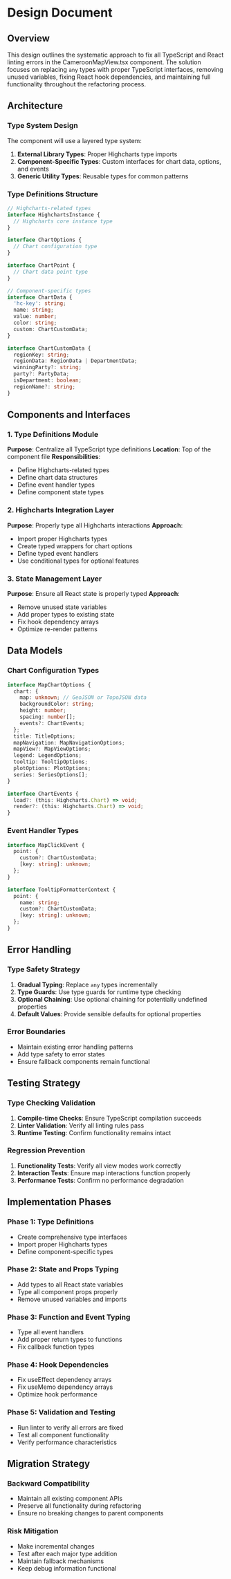 # Design Document

## Overview

This design outlines the systematic approach to fix all TypeScript and React linting errors in the CameroonMapView.tsx component. The solution focuses on replacing `any` types with proper TypeScript interfaces, removing unused variables, fixing React hook dependencies, and maintaining full functionality throughout the refactoring process.

## Architecture

### Type System Design

The component will use a layered type system:

1. **External Library Types**: Proper Highcharts type imports
2. **Component-Specific Types**: Custom interfaces for chart data, options, and events
3. **Generic Utility Types**: Reusable types for common patterns

### Type Definitions Structure

```typescript
// Highcharts-related types
interface HighchartsInstance {
  // Highcharts core instance type
}

interface ChartOptions {
  // Chart configuration type
}

interface ChartPoint {
  // Chart data point type
}

// Component-specific types
interface ChartData {
  'hc-key': string;
  name: string;
  value: number;
  color: string;
  custom: ChartCustomData;
}

interface ChartCustomData {
  regionKey: string;
  regionData: RegionData | DepartmentData;
  winningParty?: string;
  party?: PartyData;
  isDepartment: boolean;
  regionName?: string;
}
```

## Components and Interfaces

### 1. Type Definitions Module

**Purpose**: Centralize all TypeScript type definitions
**Location**: Top of the component file
**Responsibilities**:
- Define Highcharts-related types
- Define chart data structures
- Define event handler types
- Define component state types

### 2. Highcharts Integration Layer

**Purpose**: Properly type all Highcharts interactions
**Approach**:
- Import proper Highcharts types
- Create typed wrappers for chart options
- Define typed event handlers
- Use conditional types for optional features

### 3. State Management Layer

**Purpose**: Ensure all React state is properly typed
**Approach**:
- Remove unused state variables
- Add proper types to existing state
- Fix hook dependency arrays
- Optimize re-render patterns

## Data Models

### Chart Configuration Types

```typescript
interface MapChartOptions {
  chart: {
    map: unknown; // GeoJSON or TopoJSON data
    backgroundColor: string;
    height: number;
    spacing: number[];
    events?: ChartEvents;
  };
  title: TitleOptions;
  mapNavigation: MapNavigationOptions;
  mapView?: MapViewOptions;
  legend: LegendOptions;
  tooltip: TooltipOptions;
  plotOptions: PlotOptions;
  series: SeriesOptions[];
}

interface ChartEvents {
  load?: (this: Highcharts.Chart) => void;
  render?: (this: Highcharts.Chart) => void;
}
```

### Event Handler Types

```typescript
interface MapClickEvent {
  point: {
    custom?: ChartCustomData;
    [key: string]: unknown;
  };
}

interface TooltipFormatterContext {
  point: {
    name: string;
    custom?: ChartCustomData;
    [key: string]: unknown;
  };
}
```

## Error Handling

### Type Safety Strategy

1. **Gradual Typing**: Replace `any` types incrementally
2. **Type Guards**: Use type guards for runtime type checking
3. **Optional Chaining**: Use optional chaining for potentially undefined properties
4. **Default Values**: Provide sensible defaults for optional properties

### Error Boundaries

- Maintain existing error handling patterns
- Add type safety to error states
- Ensure fallback components remain functional

## Testing Strategy

### Type Checking Validation

1. **Compile-time Checks**: Ensure TypeScript compilation succeeds
2. **Linter Validation**: Verify all linting rules pass
3. **Runtime Testing**: Confirm functionality remains intact

### Regression Prevention

1. **Functionality Tests**: Verify all view modes work correctly
2. **Interaction Tests**: Ensure map interactions function properly
3. **Performance Tests**: Confirm no performance degradation

## Implementation Phases

### Phase 1: Type Definitions
- Create comprehensive type interfaces
- Import proper Highcharts types
- Define component-specific types

### Phase 2: State and Props Typing
- Add types to all React state variables
- Type all component props properly
- Remove unused variables and imports

### Phase 3: Function and Event Typing
- Type all event handlers
- Add proper return types to functions
- Fix callback function types

### Phase 4: Hook Dependencies
- Fix useEffect dependency arrays
- Fix useMemo dependency arrays
- Optimize hook performance

### Phase 5: Validation and Testing
- Run linter to verify all errors are fixed
- Test all component functionality
- Verify performance characteristics

## Migration Strategy

### Backward Compatibility

- Maintain all existing component APIs
- Preserve all functionality during refactoring
- Ensure no breaking changes to parent components

### Risk Mitigation

- Make incremental changes
- Test after each major type addition
- Maintain fallback mechanisms
- Keep debug information functional